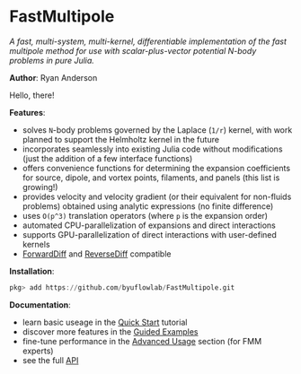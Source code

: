 # FastMultipole

*A fast, multi-system, multi-kernel, differentiable implementation of the fast multipole method for use with scalar-plus-vector potential N-body problems in pure Julia.*

**Author**: Ryan Anderson

Hello, there!

**Features**:

* solves ``N``-body problems governed by the Laplace (``1/r``) kernel, with work planned to support the Helmholtz kernel in the future
* incorporates seamlessly into existing Julia code without modifications (just the addition of a few interface functions)
* offers convenience functions for determining the expansion coefficients for source, dipole, and vortex points, filaments, and panels (this list is growing!)
* provides velocity and velocity gradient (or their equivalent for non-fluids problems) obtained using analytic expressions (no finite difference)
* uses ``O(p^3)`` translation operators (where ``p`` is the expansion order)
* automated CPU-parallelization of expansions and direct interactions
* supports GPU-parallelization of direct interactions with user-defined kernels
* [ForwardDiff](https://github.com/JuliaDiff/ForwardDiff.jl) and [ReverseDiff](https://github.com/JuliaDiff/ReverseDiff.jl) compatible

**Installation**:

```julia
pkg> add https://github.com/byuflowlab/FastMultipole.git
```

**Documentation**:

* learn basic useage in the [Quick Start](quickstart.md) tutorial
* discover more features in the [Guided Examples](guided_examples.md)
* fine-tune performance in the [Advanced Usage](advanced_usage.md) section (for FMM experts)
* see the full [API](reference.md)
<!-- * brush up on the [Theory](theory.md) -->

